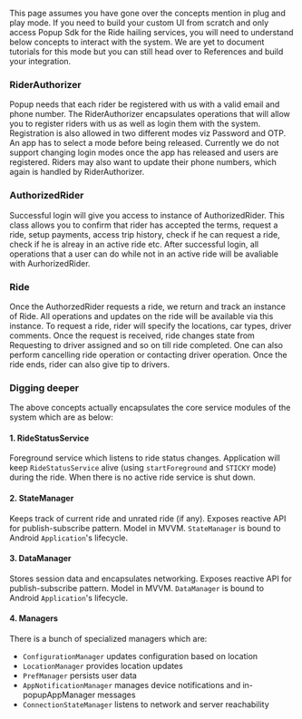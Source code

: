 
This page assumes you have gone over the concepts mention in plug and play mode.
If you need to build your custom UI from scratch and only access Popup Sdk for the Ride hailing services, you will need to understand below concepts to interact with the system. We are yet to document tutorials for this mode but you can still head over to References and build your integration.

### RiderAuthorizer
Popup needs that each rider be registered with us with a valid email and phone number. The  RiderAuthorizer encapsulates operations that will allow you to register riders with us as well as login them with the system. Registration is also allowed in two different modes viz Password and OTP. An app has to select a mode before being released. Currently we do not support changing login modes once the app has released and users are registered.
Riders may also want to update their phone numbers, which again is handled by RiderAuthorizer.

### AuthorizedRider
Successful login will give you access to instance of AuthorizedRider. This class allows you to confirm that rider has accepted the terms, request a ride, setup payments, access trip history, check if he can request a ride, check if he is alreay in an active ride etc.
After successful login, all operations that a user can do while not in an active ride will be avaliable with AurhorizedRider.

### Ride
Once the AuthorzedRider requests a ride, we return and track an instance of Ride. All operations and updates on the ride will be available via this instance. To request a ride, rider will specify the locations, car types, driver comments. Once the request is received, ride changes state from Requesting to driver assigned and so on till ride completed. 
One can also perform cancelling ride operation or contacting driver operation. Once the ride ends, rider can also give tip to drivers.
    

### Digging deeper
The above concepts actually encapsulates the core service modules of the system which are as below:

#### 1. RideStatusService

Foreground service which listens to ride status changes.
Application will keep `RideStatusService` alive (using `startForeground` and `STICKY` mode) during the ride.
When there is no active ride service is shut down.

#### 2. StateManager

Keeps track of current ride and unrated ride (if any).
Exposes reactive API for publish-subscribe pattern. Model in MVVM.
`StateManager` is bound to Android `Application`'s lifecycle.

#### 3. DataManager

Stores session data and encapsulates networking.
Exposes reactive API for publish-subscribe pattern. Model in MVVM.
`DataManager` is bound to Android `Application`'s lifecycle.

#### 4. Managers

There is a bunch of specialized managers which are:

* `ConfigurationManager` updates configuration based on location
* `LocationManager` provides location updates
* `PrefManager` persists user data
* `AppNotificationManager` manages device notifications and in-popupAppManager messages
* `ConnectionStateManager` listens to network and server reachability